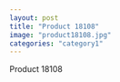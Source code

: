 ```yaml
---
layout: post
title: "Product 18108"
image: "product18108.jpg"
categories: "category1"
---
```

Product 18108
